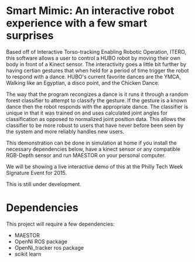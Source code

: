 Smart Mimic: An interactive robot experience with a few smart surprises
======================================================================

Based off of Interactive Torso-tracking Enabling Robotic Operation, ITERO, this software allows a user 
to control a HUBO robot by moving their own body in front of a Kinect sensor. The interactivity goes a 
little bit further by having certian gestures that when held for a period of time trigger the robot to respond 
with a dance. HUBO's current favorite dances are the YMCA, Walking like an Egyptian, a disco point, and the Chicken Dance. 

The way that the program recongizes a dance is it runs it through a random forest classifier to attempt to classify the gesture. 
If the gesture is a known dance then the robot responds with the appropriate dance. The classifier is unique in that it was 
trained on and uses calculated joint angles for classification as opposed to normalized joint position data. This allows 
the classifier to be more robust to users that have never before been seen by the system and more reliably handles 
new users. 

This demonstration can be done in simulation at home if you install the necessary dependencies below, have a kinect sensor or any compatible
RGB-Depth sensor and run MAESTOR on your personal computer. 

We will be showing a live interactive demo of this at the Philly Tech Week Signature Event for 2015.

This is still under development. 


Dependencies
============

This project will require a few dependencies:

- MAESTOR
- OpenNi ROS package
- OpenNi_tracker ros package
- scikit learn 
